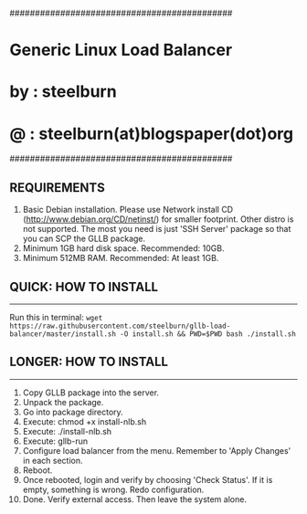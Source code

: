 ############################################
# Generic Linux Load Balancer
# by : steelburn
# @  : steelburn(at)blogspaper(dot)org
############################################

REQUIREMENTS
-----------
1. 	Basic Debian installation. Please use Network install CD (http://www.debian.org/CD/netinst/) for smaller footprint. Other distro is not supported.
	The most you need is just 'SSH Server' package so that you can SCP the GLLB package.
2.	Minimum 1GB hard disk space. Recommended: 10GB.
3.	Minimum 512MB RAM. Recommended: At least 1GB.

## QUICK: HOW TO INSTALL
--------------
Run this in terminal: ``wget https://raw.githubusercontent.com/steelburn/gllb-load-balancer/master/install.sh -O install.sh && PWD=$PWD bash ./install.sh``


## LONGER: HOW TO INSTALL
--------------
1. Copy GLLB package into the server. 
2. Unpack the package.
3. Go into package directory.
4. Execute: chmod +x install-nlb.sh
5. Execute: ./install-nlb.sh
6. Execute: gllb-run
7. Configure load balancer from the menu. Remember to 'Apply Changes' in each section.
8. Reboot.
9. Once rebooted, login and verify by choosing 'Check Status'. If it is empty, something is wrong. Redo configuration.
10. Done. Verify external access. Then leave the system alone. 



